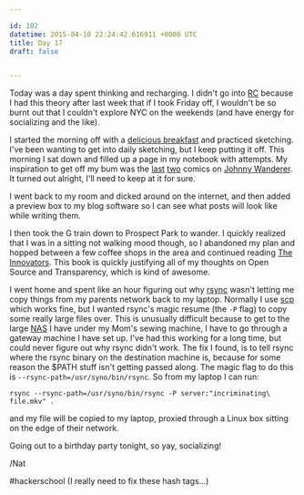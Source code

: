 ```yaml
---

id: 102
datetime: 2015-04-10 22:24:42.616911 +0000 UTC
title: Day 17
draft: false


---
```


Today was a day spent thinking and recharging. I didn't go into [RC](https://www.recurse.com/) because I had this theory after last week that if I took Friday off, I wouldn't be so burnt out that I couldn't explore NYC on the weekends (and have energy for socializing and the like).
 
I started the morning off with a [delicious breakfast](https://www.flickr.com/photos/icco/17099464795/) and practiced sketching. I've been wanting to get into daily sketching, but I keep putting it off. This morning I sat down and filled up a page in my notebook with attempts. My inspiration to get off my bum was the [last](http://www.johnnywander.com/comics/639) [two](http://www.johnnywander.com/comics/640) comics on [Johnny Wanderer](http://www.johnnywander.com/). It turned out alright, I'll need to keep at it for sure.
 
I went back to my room and dicked around on the internet, and then added a preview box to my blog software so I can see what posts will look like while writing them.

I then took the G train down to Prospect Park to wander. I quickly realized that I was in a sitting not walking mood though, so I abandoned my plan and hopped between a few coffee shops in the area and continued reading [The Innovators](https://www.goodreads.com/book/show/21856367-the-innovators). This book is quickly justifying all of my thoughts on Open Source and Transparency, which is kind of awesome.

I went home and spent like an hour figuring out why [rsync](https://en.wikipedia.org/wiki/Rsync) wasn't letting me copy things from my parents network back to my laptop. Normally I use [scp](https://en.wikipedia.org/wiki/Secure_copy) which works fine, but I wanted rsync's magic resume (the `-P` flag) to copy some really large files over. This is unusually difficult because to get to the large [NAS](https://en.wikipedia.org/wiki/Network-attached_storage) I have under my Mom's sewing machine, I have to go through a gateway machine I have set up. I've had this working for a long time, but could never figure out why rsync didn't work. The fix I found, is to tell rsync where the rsync binary on the destination machine is, because for some reason the $PATH stuff isn't getting passed along. The magic flag to do this is `--rsync-path=/usr/syno/bin/rsync`. So from my laptop I can run:  

```
rsync --rsync-path=/usr/syno/bin/rsync -P server:"incriminating\ file.mkv" .
``` 

and my file will be copied to my laptop, proxied through a Linux box sitting on the edge of their network.

Going out to a birthday party tonight, so yay, socializing!

/Nat

#hackerschool (I really need to fix these hash tags...)
